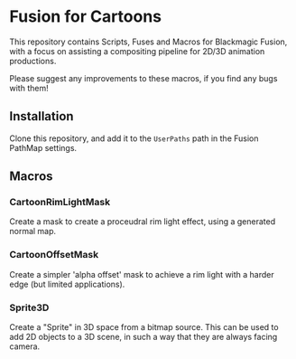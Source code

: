 # Fusion for Cartoons

This repository contains Scripts, Fuses and Macros for Blackmagic Fusion, with a focus on assisting a compositing pipeline for 2D/3D animation productions.

Please suggest any improvements to these macros, if you find any bugs with them!

## Installation

Clone this repository, and add it to the `UserPaths` path in the Fusion PathMap settings.

## Macros

### CartoonRimLightMask

Create a mask to create a proceudral rim light effect, using a generated normal map.

### CartoonOffsetMask

Create a simpler 'alpha offset' mask to achieve a rim light with a harder edge (but limited applications).

### Sprite3D

Create a "Sprite" in 3D space from a bitmap source. This can be used to add 2D objects to a 3D scene, in such a way that they are always facing camera.
